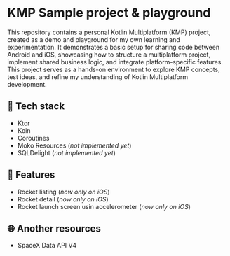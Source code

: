 # KMP Sample project & playground

This repository contains a personal Kotlin Multiplatform (KMP) project, created as a demo and playground for my own learning and experimentation. It demonstrates a basic setup for sharing code between Android and iOS, showcasing how to structure a multiplatform project, implement shared business logic, and integrate platform-specific features. This project serves as a hands-on environment to explore KMP concepts, test ideas, and refine my understanding of Kotlin Multiplatform development.


## 🔨 Tech stack

- Ktor
- Koin
- Coroutines
- Moko Resources (<em>not implemented yet</em>)
- SQLDelight (<em>not implemented yet</em>)

## 🚀 Features

- Rocket listing (<em>now only on iOS</em>)
- Rocket detail (<em>now only on iOS</em>)
- Rocket launch screen usin accelerometer (<em>now only on iOS</em>)


## 🌐 Another resources

- SpaceX Data API V4